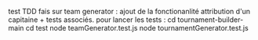 test TDD fais sur team generator : 
ajout de la fonctionanlité attribution d'un capitaine  + tests associés.
pour lancer les tests : 
cd tournament-builder-main
cd test
node teamGenerator.test.js
node tournamentGenerator.test.js
